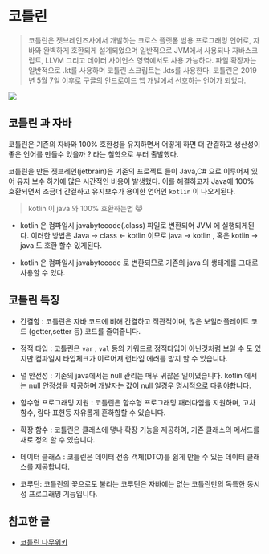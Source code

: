 # 코틀린 

>코틀린은 젯브레인즈사에서 개발하는 크로스 플랫폼 범용 프로그래밍 언어로, 자바와 완벽하게 호환되게 설계되었으며 일반적으로 JVM에서 사용되나 자바스크립트, LLVM 그리고 데이터 사이언스 영역에서도 사용 가능하다.
파일 확장자는 일반적으로 .kt를 사용하며 코틀린 스크립트는 .kts를 사용한다.
코틀린은 2019년 5월 7일 이후로 구글의 안드로이드 앱 개발에서 선호하는 언어가 되었다.

![](https://velog.velcdn.com/images/youngerjesus/post/ba30d109-ffe7-4f3f-ac49-1878a88b2a47/kotlin.jpeg)

## 코틀린 과 자바

코틀린은 기존의 자바와 100% 호환성을 유지하면서 어떻게 하면 더 간결하고 생산성이 좋은 언어를 만들수 있을까 ? 라는 철학으로 부터 출발했다.  

코틀린을 만든 젯브레인(jetbrain)은 기존의 프로젝트 들이 Java,C# 으로 이루어져 있어 유지 보수 하기에 많은 시간적인 비용이 발생했다. 이를 해결하고자 Java에 100% 호환되면서 조금더 간결하고 유지보수가 용이한 언어인 `kotlin` 이 나오게된다.

> kotlin 이 java 와 100% 호환하는법 😸

- kotlin 은 컴파일시 javabytecode(.class) 파일로 변환되어 JVM 에 실행되게된다. 이러한 방법은 Java -> class <- kotlin 이므로 java -> kotlin , 혹은 kotlin -> java 도 호환 할수 있게된다.

- kotlin 은 컴파일시 javabytecode 로 변환되므로 기존의 java 의 생태계를 그대로 사용할 수 있다.


## 코틀린 특징

- 간결함 : 코틀린은 자바 코드에 비해 간결하고 직관적이며, 많은 보일러플레이트 코드 (getter,setter 등) 코드를 줄여줍니다. 

- 정적 타입 : 코틀린은 `var` , `val` 등의 키워드로 정적타입이 아닌것처럼 보일 수 도 있지만 컴파일시 타입체크가 이르어져 런타임 에러를 방지 할 수 있습니다.

- 널 안전성 : 기존의 java에서는 null 관리는 매우 귀찮은 일이였습니다. kotlin 에서는 null 안정성을 제공하며 개발자는 값이 null 일경우 명시적으로 다뤄야합니다.

- 함수형 프로그래밍 지원 : 코틀린은 함수형 프로그래밍 패러다임을 지원하며, 고차 함수, 람다 표현등 자유롭게 혼하합할 수 있습니다.

- 확장 함수 : 코틀린은 클래스에 댛나 확장 기능을 제공하여, 기존 클래스의 메서드를 새로 정의 할 수 있습니다.

- 데이터 클래스 : 코틀린은 데이터 전송 객체(DTO)를 쉽게 만들 수 있는 데이터 클래스를 제공합니다.

- 코루틴: 코틀린의 꽃으로도 불리는 코루틴은 자바에는 없는 코틀린만의 독특한 동시성 프로그래밍 기능입니다. 

## 참고한 글
- [코틀린 나무위키](https://namu.wiki/w/Kotlin)
